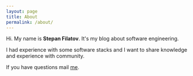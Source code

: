 ```yaml
---
layout: page
title: About
permalink: /about/
---
```


Hi. My name is **Stepan Filatov**. It's my blog about software engineering.

I had experience with some software stacks and I want to share knowledge and experience with community.

If you have questions mail [me](mailto:filatov.st@gmail.com).


